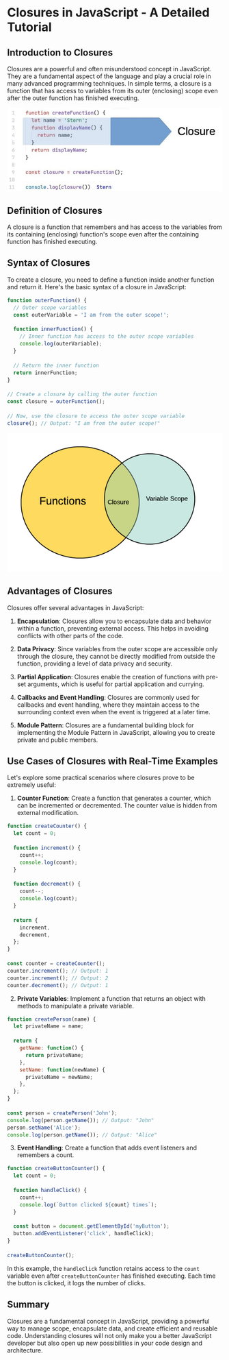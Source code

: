 # Closures in JavaScript - A Detailed Tutorial

## Introduction to Closures

Closures are a powerful and often misunderstood concept in JavaScript. They are a fundamental aspect of the language and play a crucial role in many advanced programming techniques. In simple terms, a closure is a function that has access to variables from its outer (enclosing) scope even after the outer function has finished executing.

![Data Types](../Assets/JS/closure.jpg)

## Definition of Closures

A closure is a function that remembers and has access to the variables from its containing (enclosing) function's scope even after the containing function has finished executing.

## Syntax of Closures

To create a closure, you need to define a function inside another function and return it. Here's the basic syntax of a closure in JavaScript:

```javascript
function outerFunction() {
  // Outer scope variables
  const outerVariable = 'I am from the outer scope!';

  function innerFunction() {
    // Inner function has access to the outer scope variables
    console.log(outerVariable);
  }

  // Return the inner function
  return innerFunction;
}

// Create a closure by calling the outer function
const closure = outerFunction();

// Now, use the closure to access the outer scope variable
closure(); // Output: "I am from the outer scope!"
```
![Data Types](../Assets/JS/Closure%20JS.png)

## Advantages of Closures

Closures offer several advantages in JavaScript:

1. **Encapsulation**: Closures allow you to encapsulate data and behavior within a function, preventing external access. This helps in avoiding conflicts with other parts of the code.

2. **Data Privacy**: Since variables from the outer scope are accessible only through the closure, they cannot be directly modified from outside the function, providing a level of data privacy and security.

3. **Partial Application**: Closures enable the creation of functions with pre-set arguments, which is useful for partial application and currying.

4. **Callbacks and Event Handling**: Closures are commonly used for callbacks and event handling, where they maintain access to the surrounding context even when the event is triggered at a later time.

5. **Module Pattern**: Closures are a fundamental building block for implementing the Module Pattern in JavaScript, allowing you to create private and public members.

## Use Cases of Closures with Real-Time Examples

Let's explore some practical scenarios where closures prove to be extremely useful:

1. **Counter Function**: Create a function that generates a counter, which can be incremented or decremented. The counter value is hidden from external modification.

```javascript
function createCounter() {
  let count = 0;

  function increment() {
    count++;
    console.log(count);
  }

  function decrement() {
    count--;
    console.log(count);
  }

  return {
    increment,
    decrement,
  };
}

const counter = createCounter();
counter.increment(); // Output: 1
counter.increment(); // Output: 2
counter.decrement(); // Output: 1
```

2. **Private Variables**: Implement a function that returns an object with methods to manipulate a private variable.

```javascript
function createPerson(name) {
  let privateName = name;

  return {
    getName: function() {
      return privateName;
    },
    setName: function(newName) {
      privateName = newName;
    },
  };
}

const person = createPerson('John');
console.log(person.getName()); // Output: "John"
person.setName('Alice');
console.log(person.getName()); // Output: "Alice"
```

3. **Event Handling**: Create a function that adds event listeners and remembers a count.

```javascript
function createButtonCounter() {
  let count = 0;

  function handleClick() {
    count++;
    console.log(`Button clicked ${count} times`);
  }

  const button = document.getElementById('myButton');
  button.addEventListener('click', handleClick);
}

createButtonCounter();
```

In this example, the `handleClick` function retains access to the `count` variable even after `createButtonCounter` has finished executing. Each time the button is clicked, it logs the number of clicks.

## Summary

Closures are a fundamental concept in JavaScript, providing a powerful way to manage scope, encapsulate data, and create efficient and reusable code. Understanding closures will not only make you a better JavaScript developer but also open up new possibilities in your code design and architecture.
